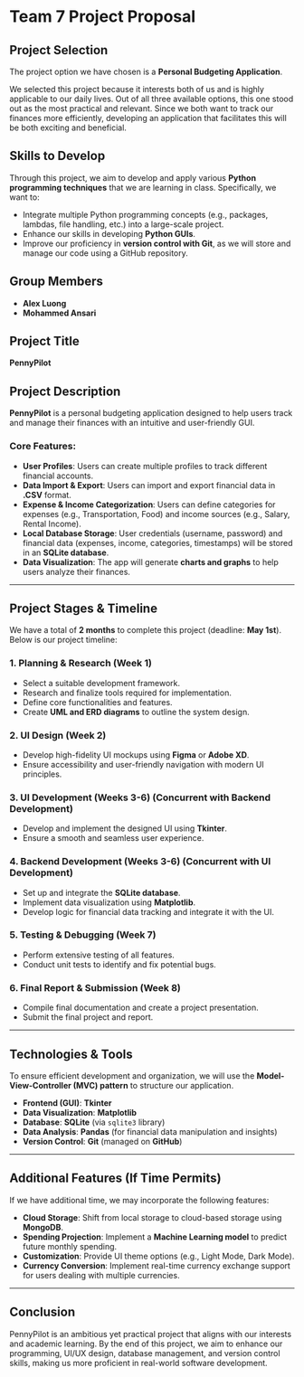 # Team 7 Project Proposal

## Project Selection
The project option we have chosen is a **Personal Budgeting Application**.

We selected this project because it interests both of us and is highly applicable to our daily lives. Out of all three available options, this one stood out as the most practical and relevant. Since we both want to track our finances more efficiently, developing an application that facilitates this will be both exciting and beneficial.

## Skills to Develop
Through this project, we aim to develop and apply various **Python programming techniques** that we are learning in class. Specifically, we want to:
- Integrate multiple Python programming concepts (e.g., packages, lambdas, file handling, etc.) into a large-scale project.
- Enhance our skills in developing **Python GUIs**.
- Improve our proficiency in **version control with Git**, as we will store and manage our code using a GitHub repository.

## Group Members
- **Alex Luong**
- **Mohammed Ansari**

## Project Title
**PennyPilot**

## Project Description
**PennyPilot** is a personal budgeting application designed to help users track and manage their finances with an intuitive and user-friendly GUI.

### Core Features:
- **User Profiles**: Users can create multiple profiles to track different financial accounts.
- **Data Import & Export**: Users can import and export financial data in **.CSV** format.
- **Expense & Income Categorization**: Users can define categories for expenses (e.g., Transportation, Food) and income sources (e.g., Salary, Rental Income).
- **Local Database Storage**: User credentials (username, password) and financial data (expenses, income, categories, timestamps) will be stored in an **SQLite database**.
- **Data Visualization**: The app will generate **charts and graphs** to help users analyze their finances.

---

## Project Stages & Timeline
We have a total of **2 months** to complete this project (deadline: **May 1st**). Below is our project timeline:

### **1. Planning & Research (Week 1)**
- Select a suitable development framework.
- Research and finalize tools required for implementation.
- Define core functionalities and features.
- Create **UML and ERD diagrams** to outline the system design.

### **2. UI Design (Week 2)**
- Develop high-fidelity UI mockups using **Figma** or **Adobe XD**.
- Ensure accessibility and user-friendly navigation with modern UI principles.

### **3. UI Development (Weeks 3-6) (Concurrent with Backend Development)**
- Develop and implement the designed UI using **Tkinter**.
- Ensure a smooth and seamless user experience.

### **4. Backend Development (Weeks 3-6) (Concurrent with UI Development)**
- Set up and integrate the **SQLite database**.
- Implement data visualization using **Matplotlib**.
- Develop logic for financial data tracking and integrate it with the UI.

### **5. Testing & Debugging (Week 7)**
- Perform extensive testing of all features.
- Conduct unit tests to identify and fix potential bugs.

### **6. Final Report & Submission (Week 8)**
- Compile final documentation and create a project presentation.
- Submit the final project and report.

---

## Technologies & Tools
To ensure efficient development and organization, we will use the **Model-View-Controller (MVC) pattern** to structure our application.

- **Frontend (GUI)**: **Tkinter**
- **Data Visualization**: **Matplotlib**
- **Database**: **SQLite** (via `sqlite3` library)
- **Data Analysis**: **Pandas** (for financial data manipulation and insights)
- **Version Control**: **Git** (managed on **GitHub**)

---

## Additional Features (If Time Permits)
If we have additional time, we may incorporate the following features:
- **Cloud Storage**: Shift from local storage to cloud-based storage using **MongoDB**.
- **Spending Projection**: Implement a **Machine Learning model** to predict future monthly spending.
- **Customization**: Provide UI theme options (e.g., Light Mode, Dark Mode).
- **Currency Conversion**: Implement real-time currency exchange support for users dealing with multiple currencies.

---

## Conclusion
PennyPilot is an ambitious yet practical project that aligns with our interests and academic learning. By the end of this project, we aim to enhance our programming, UI/UX design, database management, and version control skills, making us more proficient in real-world software development.

